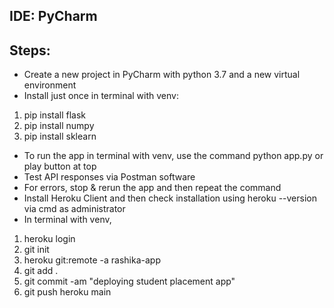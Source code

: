 ## IDE: PyCharm
## Steps:
* Create a new project in PyCharm with python 3.7 and a new virtual environment
* Install just once in terminal with venv:
1. pip install flask
2. pip install numpy
3. pip install sklearn
* To run the app in terminal with venv, use the command python app.py or play button at top
* Test API responses via Postman software
* For errors, stop & rerun the app and then repeat the command
* Install Heroku Client and then check installation using heroku --version via cmd as administrator
* In terminal with venv,
1. heroku login
2. git init
3. heroku git:remote -a rashika-app
4. git add .
5. git commit -am "deploying student placement app"
6. git push heroku main
